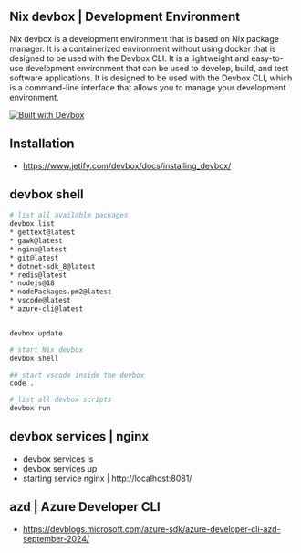 ## Nix devbox | Development Environment 

Nix devbox is a development environment that is based on Nix package manager. It is a containerized environment without using docker that is designed to be used with the Devbox CLI. It is a lightweight and easy-to-use development environment that can be used to develop, build, and test software applications. It is designed to be used with the Devbox CLI, which is a command-line interface that allows you to manage your development environment.

[![Built with Devbox](https://www.jetify.com/img/devbox/shield_galaxy.svg)](https://www.jetify.com/devbox/docs/contributor-quickstart/)


## Installation
- https://www.jetify.com/devbox/docs/installing_devbox/



## devbox shell 
```bash
# list all available packages 
devbox list 
* gettext@latest
* gawk@latest
* nginx@latest
* git@latest
* dotnet-sdk_8@latest
* redis@latest
* nodejs@18
* nodePackages.pm2@latest
* vscode@latest
* azure-cli@latest


devbox update

# start Nix devbox
devbox shell

## start vscode inside the devbox 
code . 

# list all devbox scripts
devbox run 

```


## devbox services | nginx 
- devbox services ls
- devbox services up
- starting service nginx | http://localhost:8081/



## azd | Azure Developer CLI 
- https://devblogs.microsoft.com/azure-sdk/azure-developer-cli-azd-september-2024/